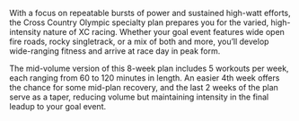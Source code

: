 With a focus on repeatable bursts of power and sustained high-watt efforts, the Cross Country Olympic specialty plan prepares you for the varied, high-intensity nature of XC racing. Whether your goal event features wide open fire roads, rocky singletrack, or a mix of both and more, you’ll develop wide-ranging fitness and arrive at race day in peak form.

The mid-volume version of this 8-week plan includes 5 workouts per week, each ranging from 60 to 120 minutes in length. An easier 4th week offers the chance for some mid-plan recovery, and the last 2 weeks of the plan serve as a taper, reducing volume but maintaining intensity in the final leadup to your goal event.